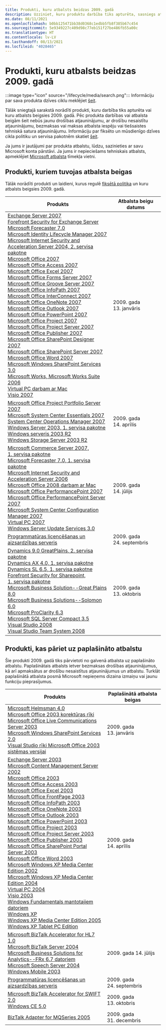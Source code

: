 ```yaml
---
title: Produkti, kuru atbalsts beidzas 2009. gadā
description: Uzziniet, kuru produktu darbība tiks apturēta, sasniegs atbalsta beigas vai pāries no galvenā atbalsta uz paplašināto atbalstu 2009. gadā.
ms.date: 08/11/2021
ms.openlocfilehash: b0bb125471bb38d0368c1edbb5fb8f385b67c454
ms.sourcegitcommit: 5e9349227c409d98c77eb151f27be486fb55a00c
ms.translationtype: HT
ms.contentlocale: lv-LV
ms.lasthandoff: 08/13/2021
ms.locfileid: "4028465"
---
```

# <a name="products-ending-support-in-2009"></a>Produkti, kuru atbalsts beidzas 2009. gadā

:::image type="icon" source="/lifecycle/media/search.png":::
Informāciju par sava produkta dzīves ciklu meklējiet [šeit](/lifecycle/products/).

Tālāk sniegtajā sarakstā norādīti produkti, kuru darbība tiks apturēta vai kuru atbalsts beigsies 2009. gadā. Pēc produkta darbības vai atbalsta beigām šeit nebūs jaunu drošības atjauninājumu, ar drošību nesaistītu atjauninājumu, bezmaksas vai maksas atbalsta iespēju vai tiešsaistes tehniskā satura atjauninājumu. Informāciju par fiksēto un mūsdienīgo dzīves cikla politiku un servisa pakotnēm skatiet [šeit](/lifecycle/overview/product-end-of-support-overview).

Ja jums ir jautājumi par produkta atbalstu, lūdzu, sazinieties ar savu Microsoft konta pārstāvi. Ja jums ir nepieciešams tehniskais atbalsts, apmeklējiet [Microsoft atbalsta](https://support.microsoft.com/contactus/?ws=support) tīmekļa vietni.





## <a name="products-reaching-end-of-support"></a>Produkti, kuriem tuvojas atbalsta beigas

Tālāk norādīti produkti un laidieni, kurus regulē [fiksētā politika](/lifecycle/policies/fixed) un kuru atbalsts beigsies 2009. gadā.

| Produkts | Atbalsta beigu datums |
| --- | --- |
| [Exchange Server 2007](/lifecycle/products/exchange-server-2007?branch=live)<br>[Forefront Security for Exchange Server](/lifecycle/products/forefront-security-for-exchange-server?branch=live)<br>[Microsoft Forecaster 7.0](/lifecycle/products/microsoft-forecaster-70?branch=live)<br>[Microsoft Identity Lifecycle Manager 2007](/lifecycle/products/microsoft-identity-lifecycle-manager-2007?branch=live)<br>[Microsoft Internet Security and Acceleration Server 2004, 2. servisa pakotne](/lifecycle/products/microsoft-internet-security-and-acceleration-server-2004?branch=live)<br>[Microsoft Office 2007](/lifecycle/products/microsoft-office-2007?branch=live)<br>[Microsoft Office Access 2007](/lifecycle/products/microsoft-office-access-2007?branch=live)<br>[Microsoft Office Excel 2007](/lifecycle/products/microsoft-office-excel-2007?branch=live)<br>[Microsoft Office Forms Server 2007](/lifecycle/products/microsoft-office-forms-server-2007?branch=live)<br>[Microsoft Office Groove Server 2007](/lifecycle/products/microsoft-office-groove-server-2007?branch=live)<br>[Microsoft Office InfoPath 2007](/lifecycle/products/microsoft-office-infopath-2007?branch=live)<br>[Microsoft Office InterConnect 2007](/lifecycle/products/microsoft-office-interconnect-2007?branch=live)<br>[Microsoft Office OneNote 2007](/lifecycle/products/microsoft-office-onenote-2007?branch=live)<br>[Microsoft Office Outlook 2007](/lifecycle/products/microsoft-office-outlook-2007?branch=live)<br>[Microsoft Office PowerPoint 2007](/lifecycle/products/microsoft-office-powerpoint-2007?branch=live)<br>[Microsoft Office Project 2007](/lifecycle/products/microsoft-office-project-2007?branch=live)<br>[Microsoft Office Project Server 2007](/lifecycle/products/microsoft-office-project-server-2007?branch=live)<br>[Microsoft Office Publisher 2007](/lifecycle/products/microsoft-office-publisher-2007?branch=live)<br>[Microsoft Office SharePoint Designer 2007](/lifecycle/products/microsoft-office-sharepoint-designer-2007?branch=live)<br>[Microsoft Office SharePoint Server 2007](/lifecycle/products/microsoft-office-sharepoint-server-2007?branch=live)<br>[Microsoft Office Word 2007](/lifecycle/products/microsoft-office-word-2007?branch=live)<br>[Microsoft Windows SharePoint Services 3.0](/lifecycle/products/microsoft-windows-sharepoint-services-30?branch=live)<br>[Microsoft Works, Microsoft Works Suite 2006](/lifecycle/products/microsoft-works?branch=live)<br>[Virtual PC darbam ar Mac](/lifecycle/products/virtual-pc-for-mac?branch=live)<br>[Visio 2007](/lifecycle/products/visio-2007?branch=live)<br> | 2009. gada 13. janvāris |
| [Microsoft Office Project Portfolio Server 2007](/lifecycle/products/microsoft-office-project-portfolio-server-2007?branch=live)<br>[Microsoft System Center Essentials 2007](/lifecycle/products/microsoft-system-center-essentials-2007?branch=live)<br>[System Center Operations Manager 2007](/lifecycle/products/system-center-operations-manager-2007?branch=live)<br>[Windows Server 2003, 1. servisa pakotne](/lifecycle/products/windows-server-2003-?branch=live)<br>[Windows serveris 2003 R2](/lifecycle/products/windows-server-2003-r2?branch=live)<br>[Windows Storage Server 2003 R2](/lifecycle/products/windows-storage-server-2003-r2?branch=live)<br> | 2009. gada 14. aprīlis |
| [Microsoft Commerce Server 2007, 1. servisa pakotne](/lifecycle/products/microsoft-commerce-server-2007?branch=live)<br>[Microsoft Forecaster 7.0, 1. servisa pakotne](/lifecycle/products/microsoft-forecaster-70?branch=live)<br>[Microsoft Internet Security and Acceleration Server 2006](/lifecycle/products/microsoft-internet-security-and-acceleration-server-2006?branch=live)<br>[Microsoft Office 2008 darbam ar Mac](/lifecycle/products/microsoft-office-2008-for-mac?branch=live)<br>[Microsoft Office PerformancePoint 2007](/lifecycle/products/microsoft-office-performancepoint-2007?branch=live)<br>[Microsoft Office PerformancePoint Server 2007](/lifecycle/products/microsoft-office-performancepoint-server-2007?branch=live)<br>[Microsoft System Center Configuration Manager 2007](/lifecycle/products/microsoft-system-center-configuration-manager-2007?branch=live)<br>[Virtual PC 2007](/lifecycle/products/virtual-pc-2007?branch=live)<br>[Windows Server Update Services 3.0](/lifecycle/products/windows-server-update-services-30?branch=live)<br> | 2009. gada 14. jūlijs |
| [Programmatūras licencēšanas un aizsardzības serveris](/lifecycle/products/software-licensing-and-protection-server?branch=live)<br> | 2009. gada 24. septembris |
| [Dynamics 9.0 GreatPlains, 2. servisa pakotne](/lifecycle/products/dynamics-90-greatplains?branch=live)<br>[Dynamics AX 4.0, 1. servisa pakotne](/lifecycle/products/dynamics-ax-40?branch=live)<br>[Dynamics SL 6.5, 1. servisa pakotne](/lifecycle/products/dynamics-sl-65?branch=live)<br>[Forefront Security for Sharepoint, 1. servisa pakotne](/lifecycle/products/forefront-security-for-sharepoint?branch=live)<br>[Microsoft Business Solution--Great Plains 8.0](/lifecycle/products/microsoft-business-solutionsgreat-plains-80?branch=live)<br>[Microsoft Business Solutions--Solomon 6.0](/lifecycle/products/microsoft-business-solutionssolomon-60?branch=live)<br>[Microsoft ProClarity 6.3](/lifecycle/products/microsoft-proclarity-63?branch=live)<br>[Microsoft SQL Server Compact 3.5](/lifecycle/products/microsoft-sql-server-compact-35?branch=live)<br>[Visual Studio 2008](/lifecycle/products/visual-studio-2008?branch=live)<br>[Visual Studio Team System 2008](/lifecycle/products/visual-studio-team-system-2008?branch=live)<br> | 2009. gada 13. oktobris |


## <a name="products-moving-to-extended-support"></a>Produkti, kas pāriet uz paplašināto atbalstu

Šie produkti 2009. gadā tiks pārvietoti no galvenā atbalsta uz paplašināto atbalstu. Paplašinātais atbalsts ietver bezmaksas drošības atjauninājumus, kā arī apmaksātus ar drošību nesaistītus atjauninājumus un atbalstu. Turklāt paplašinātā atbalsta posmā Microsoft nepieņems dizaina izmaiņu vai jaunu funkciju pieprasījumus.

| Produkts | Paplašinātā atbalsta beigas |
| --- | --- |
| [Microsoft Helmsman 4.0](/lifecycle/products/microsoft-helmsman-40?branch=live)<br>[Microsoft Office 2003 korektūras rīki](/lifecycle/products/microsoft-office-2003-proofing-tools?branch=live)<br>[Microsoft Office Live Communications Server 2003](/lifecycle/products/microsoft-office-live-communications-server-2003?branch=live)<br>[Microsoft Windows SharePoint Services 2.0](/lifecycle/products/microsoft-windows-sharepoint-services-20?branch=live)<br>[Visual Studio rīki Microsoft Office 2003 sistēmas versijai](/lifecycle/products/visual-studio-tools-for-the-microsoft-office-system-version-2003?branch=live)<br> | 2009. gada 13. janvāris |
| [Exchange Server 2003](/lifecycle/products/exchange-server-2003?branch=live)<br>[Microsoft Content Management Server 2002](/lifecycle/products/microsoft-content-management-server-2002?branch=live)<br>[Microsoft Office 2003](/lifecycle/products/microsoft-office-2003?branch=live)<br>[Microsoft Office Access 2003](/lifecycle/products/microsoft-office-access-2003?branch=live)<br>[Microsoft Office Excel 2003](/lifecycle/products/microsoft-office-excel-2003?branch=live)<br>[Microsoft Office FrontPage 2003](/lifecycle/products/microsoft-office-frontpage-2003?branch=live)<br>[Microsoft Office InfoPath 2003](/lifecycle/products/microsoft-office-infopath-2003?branch=live)<br>[Microsoft Office OneNote 2003](/lifecycle/products/microsoft-office-onenote-2003?branch=live)<br>[Microsoft Office Outlook 2003](/lifecycle/products/microsoft-office-outlook-2003?branch=live)<br>[Microsoft Office PowerPoint 2003](/lifecycle/products/microsoft-office-powerpoint-2003?branch=live)<br>[Microsoft Office Project 2003](/lifecycle/products/microsoft-office-project-2003?branch=live)<br>[Microsoft Office Project Server 2003](/lifecycle/products/microsoft-office-project-server-2003?branch=live)<br>[Microsoft Office Publisher 2003](/lifecycle/products/microsoft-office-publisher-2003?branch=live)<br>[Microsoft Office SharePoint Portal Server 2003](/lifecycle/products/microsoft-office-sharepoint-portal-server-2003?branch=live)<br>[Microsoft Office Word 2003](/lifecycle/products/microsoft-office-word-2003?branch=live)<br>[Microsoft Windows XP Media Center Edition 2002](/lifecycle/products/microsoft-windows-xp-media-center-edition-2002?branch=live)<br>[Microsoft Windows XP Media Center Edition 2004](/lifecycle/products/microsoft-windows-xp-media-center-edition-2004?branch=live)<br>[Virtual PC 2004](/lifecycle/products/virtual-pc-2004?branch=live)<br>[Visio 2003](/lifecycle/products/visio-2003?branch=live)<br>[Windows Fundamentals mantotajiem datoriem](/lifecycle/products/windows-fundamentals-for-legacy-pcs?branch=live)<br>[Windows XP](/lifecycle/products/windows-xp?branch=live)<br>[Windows XP Media Center Edition 2005](/lifecycle/products/windows-xp-media-center-edition-2005?branch=live)<br>[Windows XP Tablet PC Edition](/lifecycle/products/windows-xp-tablet-pc-edition?branch=live)<br> | 2009. gada 14. aprīlis |
| [Microsoft BizTalk Accelerator for HL7 1.0 ](/lifecycle/products/microsoft-biztalk-accelerator-for-hl7-10?branch=live)<br>[Microsoft BizTalk Server 2004](/lifecycle/products/microsoft-biztalk-server-2004?branch=live)<br>[Microsoft Business Solutions for Analytics--FRx 6.7 datoriem](/lifecycle/products/microsoft-business-solutions-for-analyticsfrx-67-desktop?branch=live)<br>[Microsoft Speech Server 2004](/lifecycle/products/microsoft-speech-server-2004?branch=live)<br>[Windows Mobile 2003](/lifecycle/products/windows-mobile-2003?branch=live)<br> | 2009. gada 14. jūlijs |
| [Programmatūras licencēšanas un aizsardzības serveris](/lifecycle/products/software-licensing-and-protection-server?branch=live)<br> | 2009. gada 24. septembris |
| [Microsoft BizTalk Accelerator for SWIFT 2.0](/lifecycle/products/microsoft-biztalk-accelerator-for-swift-20?branch=live)<br>[Windows CE 5.0](/lifecycle/products/windows-ce-50?branch=live)<br> | 2009. gada 13. oktobris |
| [BizTalk Adapter for MQSeries 2005](/lifecycle/products/biztalk-adapter-for-mqseries-2005?branch=live)<br> | 2009. gada 31. decembris |
